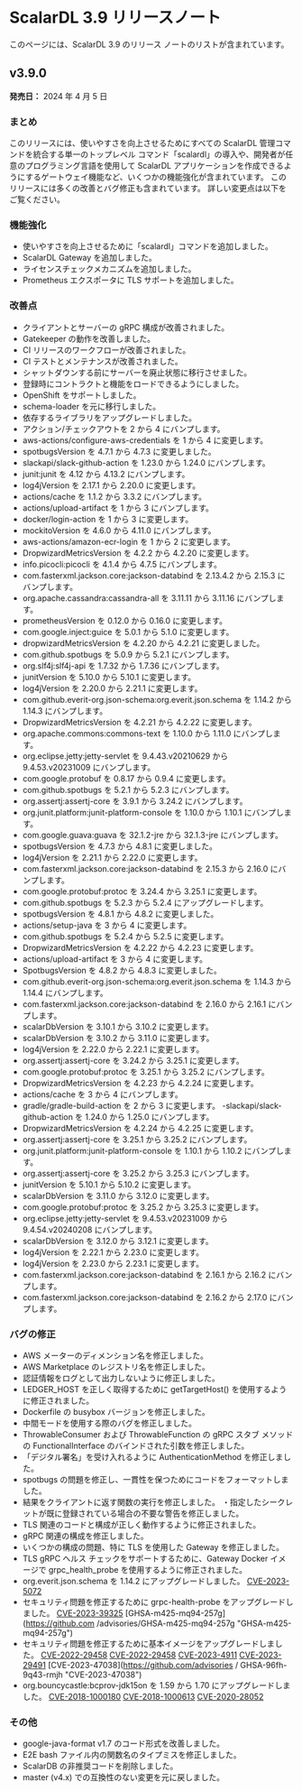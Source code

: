 # ScalarDL 3.9 リリースノート

このページには、ScalarDL 3.9 のリリース ノートのリストが含まれています。

## v3.9.0

**発売日：** 2024 年 4 月 5 日

### まとめ

このリリースには、使いやすさを向上させるためにすべての ScalarDL 管理コマンドを統合する単一のトップレベル コマンド「scalardl」の導入や、開発者が任意のプログラミング言語を使用して ScalarDL アプリケーションを作成できるようにするゲートウェイ機能など、いくつかの機能強化が含まれています。 このリリースには多くの改善とバグ修正も含まれています。 詳しい変更点は以下をご覧ください。

### 機能強化

- 使いやすさを向上させるために「scalardl」コマンドを追加しました。
- ScalarDL Gateway を追加しました。
- ライセンスチェックメカニズムを追加しました。
- Prometheus エクスポータに TLS サポートを追加しました。

### 改善点

- クライアントとサーバーの gRPC 構成が改善されました。
- Gatekeeper の動作を改善しました。
- CI リリースのワークフローが改善されました。
- CI テストとメンテナンスが改善されました。
- シャットダウンする前にサーバーを廃止状態に移行させました。
- 登録時にコントラクトと機能をロードできるようにしました。
- OpenShift をサポートしました。
- schema-loader を元に移行しました。
- 依存するライブラリをアップグレードしました。
- アクション/チェックアウトを 2 から 4 にバンプします。
- aws-actions/configure-aws-credentials を 1 から 4 に変更します。
- spotbugsVersion を 4.7.1 から 4.7.3 に変更しました。
- slackapi/slack-github-action を 1.23.0 から 1.24.0 にバンプします。
- junit:junit を 4.12 から 4.13.2 にバンプします。
- log4jVersion を 2.17.1 から 2.20.0 に変更します。
- actions/cache を 1.1.2 から 3.3.2 にバンプします。
- actions/upload-artifact を 1 から 3 にバンプします。
- docker/login-action を 1 から 3 に変更します。
- mockitoVersion を 4.6.0 から 4.11.0 にバンプします。
- aws-actions/amazon-ecr-login を 1 から 2 に変更します。
- DropwizardMetricsVersion を 4.2.2 から 4.2.20 に変更します。
- info.picocli:picocli を 4.1.4 から 4.7.5 にバンプします。
- com.fasterxml.jackson.core:jackson-databind を 2.13.4.2 から 2.15.3 にバンプします。
- org.apache.cassandra:cassandra-all を 3.11.11 から 3.11.16 にバンプします。
- prometheusVersion を 0.12.0 から 0.16.0 に変更します。
- com.google.inject:guice を 5.0.1 から 5.1.0 に変更します。
- dropwizardMetricsVersion を 4.2.20 から 4.2.21 に変更しました。
- com.github.spotbugs を 5.0.9 から 5.2.1 にバンプします。
- org.slf4j:slf4j-api を 1.7.32 から 1.7.36 にバンプします。
- junitVersion を 5.10.0 から 5.10.1 に変更します。
- log4jVersion を 2.20.0 から 2.21.1 に変更します。
- com.github.everit-org.json-schema:org.everit.json.schema を 1.14.2 から 1.14.3 にバンプします。
- DropwizardMetricsVersion を 4.2.21 から 4.2.22 に変更します。
- org.apache.commons:commons-text を 1.10.0 から 1.11.0 にバンプします。
- org.eclipse.jetty:jetty-servlet を 9.4.43.v20210629 から 9.4.53.v20231009 にバンプします。
- com.google.protobuf を 0.8.17 から 0.9.4 に変更します。
- com.github.spotbugs を 5.2.1 から 5.2.3 にバンプします。
- org.assertj:assertj-core を 3.9.1 から 3.24.2 にバンプします。
- org.junit.platform:junit-platform-console を 1.10.0 から 1.10.1 にバンプします。
- com.google.guava:guava を 32.1.2-jre から 32.1.3-jre にバンプします。
- spotbugsVersion を 4.7.3 から 4.8.1 に変更しました。
- log4jVersion を 2.21.1 から 2.22.0 に変更します。
- com.fasterxml.jackson.core:jackson-databind を 2.15.3 から 2.16.0 にバンプします。
- com.google.protobuf:protoc を 3.24.4 から 3.25.1 に変更します。
- com.github.spotbugs を 5.2.3 から 5.2.4 にアップグレードします。
- spotbugsVersion を 4.8.1 から 4.8.2 に変更しました。
- actions/setup-java を 3 から 4 に変更します。
- com.github.spotbugs を 5.2.4 から 5.2.5 に変更します。
- DropwizardMetricsVersion を 4.2.22 から 4.2.23 に変更します。
- actions/upload-artifact を 3 から 4 に変更します。
- SpotbugsVersion を 4.8.2 から 4.8.3 に変更しました。
- com.github.everit-org.json-schema:org.everit.json.schema を 1.14.3 から 1.14.4 にバンプします。
- com.fasterxml.jackson.core:jackson-databind を 2.16.0 から 2.16.1 にバンプします。
- scalarDbVersion を 3.10.1 から 3.10.2 に変更します。
- scalarDbVersion を 3.10.2 から 3.11.0 に変更します。
- log4jVersion を 2.22.0 から 2.22.1 に変更します。
- org.assertj:assertj-core を 3.24.2 から 3.25.1 に変更します。
- com.google.protobuf:protoc を 3.25.1 から 3.25.2 にバンプします。
- DropwizardMetricsVersion を 4.2.23 から 4.2.24 に変更します。
- actions/cache を 3 から 4 にバンプします。
- gradle/gradle-build-action を 2 から 3 に変更します。
-slackapi/slack-github-action を 1.24.0 から 1.25.0 にバンプします。
- DropwizardMetricsVersion を 4.2.24 から 4.2.25 に変更します。
- org.assertj:assertj-core を 3.25.1 から 3.25.2 にバンプします。
- org.junit.platform:junit-platform-console を 1.10.1 から 1.10.2 にバンプします。
- org.assertj:assertj-core を 3.25.2 から 3.25.3 にバンプします。
- junitVersion を 5.10.1 から 5.10.2 に変更します。
- scalarDbVersion を 3.11.0 から 3.12.0 に変更します。
- com.google.protobuf:protoc を 3.25.2 から 3.25.3 に変更します。
- org.eclipse.jetty:jetty-servlet を 9.4.53.v20231009 から 9.4.54.v20240208 にバンプします。
- scalarDbVersion を 3.12.0 から 3.12.1 に変更します。
- log4jVersion を 2.22.1 から 2.23.0 に変更します。
- log4jVersion を 2.23.0 から 2.23.1 に変更します。
- com.fasterxml.jackson.core:jackson-databind を 2.16.1 から 2.16.2 にバンプします。
- com.fasterxml.jackson.core:jackson-databind を 2.16.2 から 2.17.0 にバンプします。

### バグの修正

- AWS メーターのディメンション名を修正しました。
- AWS Marketplace のレジストリ名を修正しました。
- 認証情報をログとして出力しないように修正しました。
- LEDGER_HOST を正しく取得するために getTargetHost() を使用するように修正されました。
- Dockerfile の busybox バージョンを修正しました。
- 中間モードを使用する際のバグを修正しました。
- ThrowableConsumer および ThrowableFunction の gRPC スタブ メソッドの FunctionalInterface のバインドされた引数を修正しました。
- 「デジタル署名」を受け入れるように AuthenticationMethod を修正しました。
- spotbugs の問題を修正し、一貫性を保つためにコードをフォーマットしました。
- 結果をクライアントに返す関数の実行を修正しました。
・指定したシークレットが既に登録されている場合の不要な警告を修正しました。
- TLS 関連のコードと構成が正しく動作するように修正されました。
- gRPC 関連の構成を修正しました。
- いくつかの構成の問題、特に TLS を使用した Gateway を修正しました。
- TLS gRPC ヘルス チェックをサポートするために、Gateway Docker イメージで grpc_health_probe を使用するように修正されました。
- org.everit.json.schema を 1.14.2 にアップグレードしました。 [CVE-2023-5072](https://github.com/advisories/GHSA-4jq9-2xhw-jpx7 "CVE-2023-5072")
- セキュリティ問題を修正するために grpc-health-probe をアップグレードしました。 [CVE-2023-39325](https://github.com/advisories/GHSA-4374-p667-p6c8 "CVE-2023-39325") [GHSA-m425-mq94-257g](https://github.com /advisories/GHSA-m425-mq94-257g "GHSA-m425-mq94-257g")
- セキュリティ問題を修正するために基本イメージをアップグレードしました。 [CVE-2022-29458](https://github.com/advisories/GHSA-jh4f-5j2m-4v9c "CVE-2022-29458") [CVE-2022-29458](https://github.com/advisories/GHSA-jh4f-5j2m-4v9c "CVE-2022-29458") [CVE-2023-4911](https://github.com/advisories/GHSA-m77w-6vjw-wh2f "CVE-2023-4911") [CVE-2023-29491](https://github.com/advisories/GHSA-vh2x-5rx6-qqhv "CVE-2023-29491") [CVE-2023-47038](https://github.com/advisories / GHSA-96fh-9q43-rmjh "CVE-2023-47038")
- org.bouncycastle:bcprov-jdk15on を 1.59 から 1.70 にアップグレードしました。 [CVE-2018-1000180](https://github.com/advisories/GHSA-xqj7-j8j5-f2xr "CVE-2018-1000180") [CVE-2018-1000613](https://github.com/advisories/GHSA-4446-656p-f54g "CVE-2018-1000613") [CVE-2020-28052](https://github.com/advisories/GHSA-73xv-w5gp-frxh "CVE-2020-28052")

### その他

- google-java-format v1.7 のコード形式を改善しました。
- E2E bash ファイル内の関数名のタイプミスを修正しました。
- ScalarDB の非推奨コードを削除しました。
- master (v4.x) での互換性のない変更を元に戻しました。
